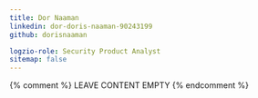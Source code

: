 ```yaml
---
title: Dor Naaman
linkedin: dor-doris-naaman-90243199
github: dorisnaaman

logzio-role: Security Product Analyst
sitemap: false
---
```


{% comment %} LEAVE CONTENT EMPTY {% endcomment %}